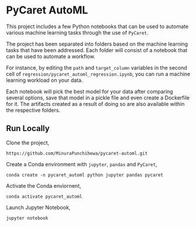 # PyCaret AutoML

This project includes a few Python notebooks that can be used to automate various machine learning tasks through the use of `PyCaret`.

The project has been separated into folders based on the machine learning tasks that have been addressed. Each folder will consist of a notebook that can be used to automate a workflow.

For instance, by editing the `path` and `target_column` variables in the second cell of `regression/pycaret_automl_regression.ipynb`, you can run a machine learning workload on your data.

Each notebook will pick the best model for your data after comparing several options, save that model in a pickle file and even create a Dockerfile for it. The artifacts created as a result of doing so are also available within the respective folders.

## Run Locally

Clone the project,

```
https://github.com/MinuraPunchihewa/pycaret-automl.git
```

Create a Conda environment with `jupyter`, `pandas` and `PyCaret`,

```
conda create -n pycaret_automl python jupyter pandas pycaret
```

Activate the Conda enviornent,

```
conda activate pycaret_automl
```

Launch Jupyter Notebook,

```
jupyter notebook
```
